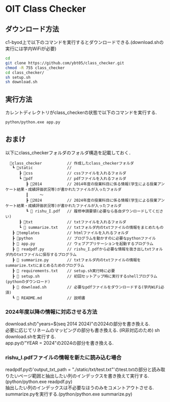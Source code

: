 # OIT Class Checker

## ダウンロード方法

c1-byod上で以下のコマンドを実行するとダウンロードできる.(download.shの実行には学内WiFiが必要)

``` sh
cd
git clone https://github.com/ybt05/class_checker.git
chmod -R 755 class_checker
cd class_checker/
sh setup.sh
sh download.sh
```

## 実行方法

カレントディレクトリがclass_checkerの状態で以下のコマンドを実行する.
``` sh
python/python.exe app.py
```

## おまけ

以下にclass_checkerフォルダのフォルダ構造を記載しておく．

``` file
  📁class_checker           // 作成したclass_checkerフォルダ
   ┗ 📁static               // 
      ┣ 📁css               // cssファイルを入れるフォルダ
      ┗ 📁pdf               // pdfファイルを入れるフォルダ
         ┣ 📁2014           // 2014年度の授業科目に係る情報(学生による授業アンケート結果・成績評価状況等)が書かれたファイルが入ったフォルダ
         ┃     ～            
         ┣ 📁2024           // 2024年度の授業科目に係る情報(学生による授業アンケート結果・成績評価状況等)が書かれたファイルが入ったフォルダ
         ┗ 📃 rishu_I.pdf   // 履修申請要領(必要なら各自ダウンロードしてください)
      ┣ 📁txt               // txtファイルを入れるフォルダ
      ┗ 📃 summarize.txt    // txtフォルダ内のtxtファイルの情報をまとめたもの
   ┣ 📁templates            // htmlファイルを入れるフォルダ
   ┣ 📁python               // プログラムを動かすのに必要なpythonファイル
   ┣ 📃 app.py              // ウェブアプリケーションを起動するプログラム
   ┣ 📃 readpdf.py          // rishu_I.pdfから必要な情報を抜き出しtxtフォルダ内のtxtファイルに保存するプログラム
   ┣ 📃 summarize.py        // txtフォルダ内のtxtファイルの情報をsummarize.txtにまとめるためのプログラム
   ┣ 📃 requirements.txt    // setup.sh実行時に必要
   ┣ 📃 setup.sh            // 初回セットアップ時に実行するshellプログラム(pythonのダウンロード)
   ┣ 📃 download.sh         // 必要なpdfファイルをダウンロードする(学内WiFi必須)
   ┗ 📃 README.md           // 説明書
```

### 2024年度以降の情報に対応させる方法

download.shの"years=$(seq 2014 2024)"の2024の部分を書き換える.  
必要に応じてリネームのマッピングの部分も書き換える.  (IR非対応のため)
sh download.shを実行する.  
app.pyの"YEAR = 2024"の2024の部分を書き換える.  

### rishu_I.pdfファイルの情報を新たに読み込む場合  

readpdf.pyの'output_txt_path = "./static/txt/test.txt"'のtest.txtの部分と読み取りたいページ範囲と抽出したい列のインデックスを書き換えて実行する.(python/python.exe readpdf.py)  
抽出したい列のインデックスは不必要なほうのみをコメントアウトさせる.  
summarize.pyを実行する.(python/python.exe summarize.py)  



